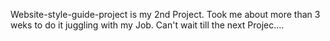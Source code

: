 Website-style-guide-project is my 2nd Project. Took me about more than 3 weks to do it juggling with my Job. Can't wait till the next Projec....
